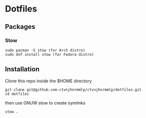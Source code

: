 # Dotfiles

## Packages

### Stow

```
sudo pacman -S stow (for Arch distro)
sudo dnf install stow (for Fedora distro)
```

## Installation

Clone this repo inside the $HOME directory

```
git clone git@github.com-ctvnjhnrmmlp/ctvnjhnrmmlp/dotfiles.git
cd dotfiles
```

then use GNUW stow to create symlinks

```
stow .
```
